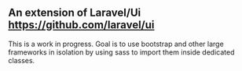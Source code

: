 ## An extension of Laravel/Ui https://github.com/laravel/ui
This is a work in progress. Goal is to use bootstrap and other large frameworks in isolation
by using sass to import them inside dedicated classes.
